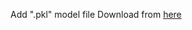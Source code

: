 Add ".pkl" model file
Download from [here](https://drive.google.com/file/d/1ayCeOgsmBxcS-ug9luqSfl8_EQdLDHkq/view?usp=sharing)
